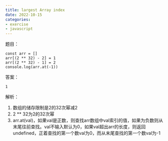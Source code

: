 ```yaml
---
title: largest Array index
date: 2022-10-15
categories: 
- exercise
- javascript
---
```


题目：
```
const arr = []
arr[(2 ** 32) - 2] = 1
arr[(2 ** 32) - 1] = 2
console.log(arr.at(-1))
```

答案：
```
1
```

解析：
1. 数组的储存限制是2的32次幂减2
2. 2 ** 32为2的32次幂
3. arr.at(val)，如果val是正数，则查找arr数组中val索引的值，如果为负数则从末尾往前查找。val不输入默认为0，如果val超出arr的长度，则返回undefined，正着查找的第一个数val为0，而从末尾查找的第一个数val为-1
